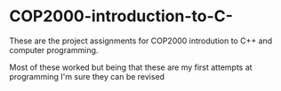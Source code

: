 # COP2000-introduction-to-C-
These are the project assignments for COP2000 introdution to C++ and computer programming.

Most of these worked but being that these are my first attempts at programming I'm sure they can be revised 

